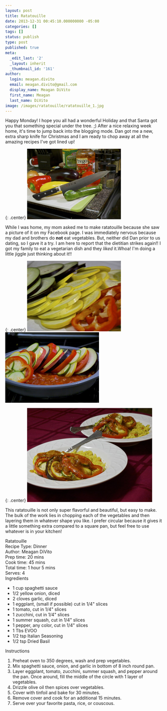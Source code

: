 ```yaml
---
layout: post
title: Ratatouille
date: 2013-12-31 00:45:10.000000000 -05:00
categories: []
tags: []
status: publish
type: post
published: true
meta:
  _edit_last: '2'
  _layout: inherit
  _thumbnail_id: '161'
author:
  login: meagan.divito
  email: meagan.divito@gmail.com
  display_name: Meagan DiVito
  first_name: Meagan
  last_name: DiVito
image: /images/ratatouille/ratatouille_1.jpg
---
```


Happy Monday! I hope you all had a wonderful Holiday and that Santa got you that something special under the tree. ;) After a nice relaxing week home, it's time to jump back into the blogging mode. Dan got me a new, extra sharp knife for Christmas and I am ready to chop away at all the amazing recipes I've got lined up!

{: .center}
![RD Eating - Ratatouille](/images/ratatouille/ratatouille_2.jpg)

While I was home, my mom asked me to make ratatouille because she saw a picture of it on my Facebook page. I was immediately nervous because my dad and brothers do <strong>not</strong> eat vegetables. But, neither did Dan prior to us dating, so I gave it a try. I am here to report that the dietitian strikes again!! I got my family to eat a vegetarian dish and they <em>liked</em> it.Whoa! I'm doing a little jiggle just thinking about it!!

{: .center}
![RD Eating - Ratatouille](/images/ratatouille/ratatouille_3.jpg) ![RD Eating - Ratatouille](/images/ratatouille/ratatouille_4.jpg)

{: .center}
![RD Eating - Ratatouille](/images/ratatouille/ratatouille_5.jpg)

This ratatouille is not only super flavorful and beautiful, but easy to make. The bulk of the work lies in chopping each of the vegetables and then layering them in whatever shape you like. I prefer circular because it gives it a little something extra compared to a square pan, but feel free to use whatever is in your kitchen!

<div class="easyrecipe">
<div class="item ERName">Ratatouille</div>
<div class="ERClear"></div>
<div class="ERHead"><span class="xlate">Recipe Type</span>: <span class="type">Dinner</span></div>
<div class="ERHead">Author: <span class="class">Meagan DiVito</span></div>
<div class="ERHead">Prep time: <time itemprop="prepTime" datetime="PT20M">20 mins</time></div>
<div class="ERHead">Cook time: <time itemprop="cookTime" datetime="PT45M">45 mins</time></div>
<div class="ERHead">Total time: <time itemprop="totalTime" datetime="PT1H5M">1 hour 5 mins</time></div>
<div class="ERHead">Serves: <span class="yield">4</span></div>
<div class="ERIngredients">
<div class="ERIngredientsHeader">Ingredients</div>
<ul class="ingredients">
<li class="ingredient">1 cup spaghetti sauce</li>
<li class="ingredient">1/2 yellow onion, diced</li>
<li class="ingredient">2 cloves garlic, diced</li>
<li class="ingredient">1 eggplant, (small if possible) cut in 1/4" slices</li>
<li class="ingredient">1 tomato, cut in 1/4" slices</li>
<li class="ingredient">1 zucchini, cut in 1/4" slices</li>
<li class="ingredient">1 summer squash, cut in 1/4" slices</li>
<li class="ingredient">1 pepper, any color, cut in 1/4" slices</li>
<li class="ingredient">1 Tbs EVOO</li>
<li class="ingredient">1/2 tsp Italian Seasoning</li>
<li class="ingredient">1/2 tsp Dried Basil</li>
</ul>
</div>
<div class="ERInstructions">
<div class="ERInstructionsHeader">Instructions</div>
<div class="instructions">
<ol>
<li class="instruction">Preheat oven to 350 degrees, wash and prep vegetables.</li>
<li class="instruction">Mix spaghetti sauce, onion, and garlic in bottom of 8 inch round pan.</li>
<li class="instruction">Layer eggplant, tomato, zucchini, summer squash, and pepper around the pan. Once around, fill the middle of the circle with 1 layer of vegetables.</li>
<li class="instruction">Drizzle olive oil then spices over vegetables.</li>
<li class="instruction">Cover with tinfoil and bake for 30 minutes.</li>
<li class="instruction">Remove cover and cook for an additional 15 minutes.</li>
<li class="instruction">Serve over your favorite pasta, rice, or couscous.</li>
</ol>
</div>
</div>
<div class="ERNutrition"></div>
<div class="endeasyrecipe" style="display: none;">3.2.1275</div>
</div>
<p>&nbsp;</p>
